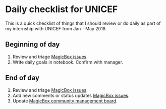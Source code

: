 Daily checklist for UNICEF
==========================

This is a quick checklist of things that I should review or do daily as part of
my internship with UNICEF from Jan - May 2018.


## Beginning of day

1. Review and triage [MagicBox
   issues](https://github.com/unicef/magicbox/issues).
2. Write daily goals in notebook. Confirm with manager.


## End of day

1. Review and triage [MagicBox
   issues](https://github.com/unicef/magicbox/issues).
2. Add new comments or status updates [MagicBox
   issues](https://github.com/unicef/magicbox/issues).
3. Update [MagicBox community management
   board](https://github.com/unicef/magicbox/projects/3).

